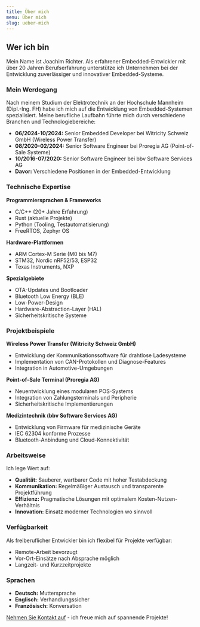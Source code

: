 ```yaml
---
title: Über mich
menu: Über mich
slug: ueber-mich
---
```


## Wer ich bin

Mein Name ist Joachim Richter. Als erfahrener Embedded-Entwickler mit über 20 Jahren Berufserfahrung unterstütze ich Unternehmen bei der Entwicklung zuverlässiger und innovativer Embedded-Systeme.

### Mein Werdegang

Nach meinem Studium der Elektrotechnik an der Hochschule Mannheim (Dipl.-Ing. FH) habe ich mich auf die Entwicklung von Embedded-Systemen spezialisiert. Meine berufliche Laufbahn führte mich durch verschiedene Branchen und Technologiebereiche:

- **06/2024-10/2024:** Senior Embedded Developer bei Witricity Schweiz GmbH (Wireless Power Transfer)
- **08/2020-02/2024:** Senior Software Engineer bei Proregia AG (Point-of-Sale Systeme)
- **10/2016-07/2020:** Senior Software Engineer bei bbv Software Services AG
- **Davor:** Verschiedene Positionen in der Embedded-Entwicklung

### Technische Expertise

**Programmiersprachen & Frameworks**
- C/C++ (20+ Jahre Erfahrung)
- Rust (aktuelle Projekte)
- Python (Tooling, Testautomatisierung)
- FreeRTOS, Zephyr OS

**Hardware-Plattformen**
- ARM Cortex-M Serie (M0 bis M7)
- STM32, Nordic nRF52/53, ESP32
- Texas Instruments, NXP

**Spezialgebiete**
- OTA-Updates und Bootloader
- Bluetooth Low Energy (BLE)
- Low-Power-Design
- Hardware-Abstraction-Layer (HAL)
- Sicherheitskritische Systeme

### Projektbeispiele

**Wireless Power Transfer (Witricity Schweiz GmbH)**
- Entwicklung der Kommunikationssoftware für drahtlose Ladesysteme
- Implementation von CAN-Protokollen und Diagnose-Features
- Integration in Automotive-Umgebungen

**Point-of-Sale Terminal (Proregia AG)**
- Neuentwicklung eines modularen POS-Systems
- Integration von Zahlungsterminals und Peripherie
- Sicherheitskritische Implementierungen

**Medizintechnik (bbv Software Services AG)**
- Entwicklung von Firmware für medizinische Geräte
- IEC 62304 konforme Prozesse
- Bluetooth-Anbindung und Cloud-Konnektivität

### Arbeitsweise

Ich lege Wert auf:
- **Qualität:** Sauberer, wartbarer Code mit hoher Testabdeckung
- **Kommunikation:** Regelmäßiger Austausch und transparente Projektführung
- **Effizienz:** Pragmatische Lösungen mit optimalem Kosten-Nutzen-Verhältnis
- **Innovation:** Einsatz moderner Technologien wo sinnvoll

### Verfügbarkeit

Als freiberuflicher Entwickler bin ich flexibel für Projekte verfügbar:
- Remote-Arbeit bevorzugt
- Vor-Ort-Einsätze nach Absprache möglich
- Langzeit- und Kurzzeitprojekte

### Sprachen

- **Deutsch:** Muttersprache
- **Englisch:** Verhandlungssicher
- **Französisch:** Konversation

[Nehmen Sie Kontakt auf](../kontakt) - ich freue mich auf spannende Projekte!
